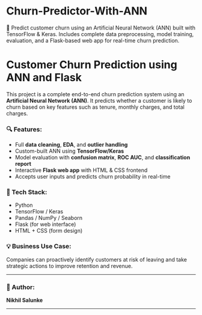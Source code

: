 # Churn-Predictor-With-ANN
🧠 Predict customer churn using an Artificial Neural Network (ANN) built with TensorFlow &amp; Keras. Includes complete data preprocessing, model training, evaluation, and a Flask-based web app for real-time churn prediction.
# Customer Churn Prediction using ANN and Flask

This project is a complete end-to-end churn prediction system using an **Artificial Neural Network (ANN)**. It predicts whether a customer is likely to churn based on key features such as tenure, monthly charges, and total charges.

### 🔍 Features:
- Full **data cleaning**, **EDA**, and **outlier handling**
- Custom-built ANN using **TensorFlow/Keras**
- Model evaluation with **confusion matrix**, **ROC AUC**, and **classification report**
- Interactive **Flask web app** with HTML & CSS frontend
- Accepts user inputs and predicts churn probability in real-time

### 📁 Tech Stack:
- Python
- TensorFlow / Keras
- Pandas / NumPy / Seaborn
- Flask (for web interface)
- HTML + CSS (form design)

### 💡 Business Use Case:
Companies can proactively identify customers at risk of leaving and take strategic actions to improve retention and revenue.

---

### 🧠 Author:
**Nikhil Salunke**

---
